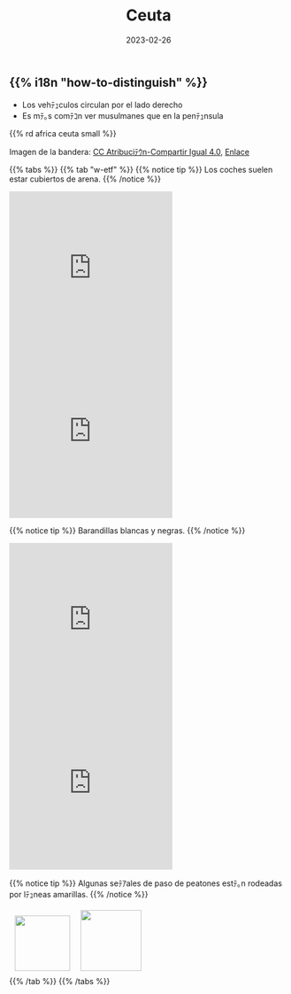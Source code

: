 ﻿---
title: "Ceuta"
date: 2023-02-26
lastmod: 2023-07-01
weight: 2
draft: false
keywords: [""]
sections: [""]
bg: "bg/city.jpg"
flag: "CEUTA.svg"
no_detaile_info: true
jetro_detail: false
plonkit: true
sc_title: "Regiones fﾃ｡cilmente confundibles"
sc: [
    ["../melilla/", "Melilla"],
    ["../canary_islands/", "Islas Canarias"],
]
---

<div class="main-desciption country-description">
    <h2 class="section-title">{{% i18n "how-to-distinguish" %}}</h2>
    <ul class="rule-list">
        <li>Los vehﾃｭculos circulan por el <span class="quiz">lado derecho</span></li>
        <li>Es mﾃ｡s comﾃｺn ver musulmanes que en la penﾃｭnsula</li>
    </ul>
    {{% rd africa ceuta small %}}
    <div class="sign-area sign-area-clickable licence-area">
        <p>Imagen de la bandera: <a href="https://creativecommons.org/licenses/by-sa/4.0" title="Creative Commons Attribution-Share Alike 4.0">CC Atribuciﾃｳn-Compartir Igual 4.0</a>, <a href="https://commons.wikimedia.org/w/index.php?curid=3951546">Enlace</a></p>
    </div>
</div>

{{% tabs %}}
{{% tab "w-etf" %}}
{{% notice tip %}}
Los coches suelen estar cubiertos de arena.
{{% /notice %}}
<div class="googlemap-if">
<iframe src="https://www.google.com/maps/embed?pb=!4v1687272056955!6m8!1m7!1stL22RyKnT57vsY9_geYs2Q!2m2!1d35.89010160897789!2d-5.331151782401264!3f245.4896356873232!4f-18.96562635913618!5f1.3633853366779287" width="295" height="295" style="border:0;" allowfullscreen="" loading="lazy" referrerpolicy="no-referrer-when-downgrade"></iframe>
<iframe src="https://www.google.com/maps/embed?pb=!4v1687272083436!6m8!1m7!1skRXk8KQFtketlL-yp1SWlg!2m2!1d35.89048972073194!2d-5.292522893086988!3f213.8428761375746!4f-9.551819784404756!5f3.325193203789971" width="295" height="295" style="border:0;" allowfullscreen="" loading="lazy" referrerpolicy="no-referrer-when-downgrade"></iframe>
</div>

{{% notice tip %}}
Barandillas blancas y negras.
{{% /notice %}}
<div class="googlemap-if">
<iframe src="https://www.google.com/maps/embed?pb=!4v1687271629947!6m8!1m7!1si3wbylp1jF2V4__qpdqvAg!2m2!1d35.8919908212407!2d-5.28924916028295!3f113.16507535160343!4f-16.564063876654345!5f0.4000000000000002" width="295" height="295" style="border:0;" allowfullscreen="" loading="lazy" referrerpolicy="no-referrer-when-downgrade"></iframe>
<iframe src="https://www.google.com/maps/embed?pb=!4v1687271854451!6m8!1m7!1scguCvKDYhMCnRAsSlKddEg!2m2!1d35.88355095227662!2d-5.366138991002525!3f165.35081923224843!4f-7.460970743558505!5f2.302293070326543" width="295" height="295" style="border:0;" allowfullscreen="" loading="lazy" referrerpolicy="no-referrer-when-downgrade"></iframe>
</div>

{{% notice tip %}}
Algunas seﾃｱales de paso de peatones estﾃ｡n rodeadas por lﾃｭneas amarillas.
{{% /notice %}}
<div class="googlemap-if unclickable">
<img src="/rule/africa/ceuta/r/walk1.png" width="100px" style="margin:10px">
<img src="/rule/africa/ceuta/r/walk2.png" width="110px" style="margin:5px">
</div>
{{% /tab %}}
{{% /tabs %}}
